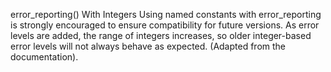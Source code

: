 error_reporting() With Integers
Using named constants with error_reporting is strongly encouraged to ensure compatibility for future versions. As error levels are added, the range of integers increases, so older integer-based error levels will not always behave as expected. (Adapted from the documentation).

<?php

// This is ready for PHP next version
error_reporting(E_ALL & ~E_DEPRECATED & ~E_STRICT & ~E_NOTICE & ~E_WARNING);

// This is not ready for PHP next version
error_reporting(2047);

// -1 and 0 are omitted, as they will be valid even is constants changes.
error_reporting(-1);
error_reporting(0);

?>

